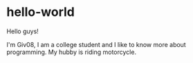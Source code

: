 # hello-world

Hello guys!

I'm Giv08, I am a college student and I like to know more about programming.
My hubby is riding motorcycle.
